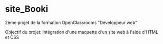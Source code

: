 # site_Booki
2ème projet de la formation OpenClassrooms "Développeur web"

Objectif du projet: intégration d'une maquette d'un site web à l'aide d'HTML et CSS
